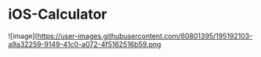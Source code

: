 # iOS-Calculator

![image](https://user-images.githubusercontent.com/60801395/195192103-a9a32259-9149-41c0-a072-4f5162516b59.png

